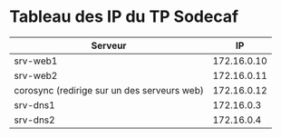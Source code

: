 # Tableau des IP du TP Sodecaf

| Serveur                                     | IP          |
| ------------------------------------------- | ----------- |
| srv-web1                                    | 172.16.0.10 |
| srv-web2                                    | 172.16.0.11 |
| corosync (redirige sur un des serveurs web) | 172.16.0.12 |
| srv-dns1                                    | 172.16.0.3  |
| srv-dns2                                    | 172.16.0.4  |
